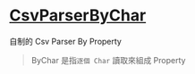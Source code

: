 # [CsvParserByChar](https://github.com/ragnakuei/CsvParserByChar)

自制的 Csv Parser By Property

> ByChar 是指`逐個 Char` 讀取來組成 Property
